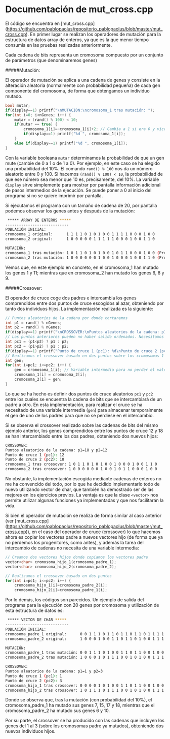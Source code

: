 Documentación de mut_cross.cpp
============================

El código se encuentra en [mut_cross.cpp] (https://github.com/pablopaolus/repositorio_pablopaolus/blob/master/mut_cross.cpp). En primer lugar se realizan los operadores de mutación para la estructura de datos array de enteros, ya que es la que menor tiempo consumía en las pruebas realizadas anteriormente. 

Cada cadena de bits representa un cromosoma compuesto por un conjunto de parámetros (que denominaremos genes)

#####Mutación:

El operador de mutación se aplica a una cadena de genes y consiste en la alteración aleatoria (normalmente con probabilidad pequeña) de cada gen componente del cromosoma, de forma que obtengamos un individuo mutado.

```cpp
bool mutar;
if(display==1) printf("\nMUTACIÓN:\ncromosoma_1 tras mutación: ");
for(int i=0; i<nGenes; i++) {
	mutar = (rand() % 100) < 10; 
	if(mutar == true) {
		cromosoma_1[i]=~cromosoma_1[i]+2; // Cambia a 1 si era 0 y viceversa
		if(display==1) printf("%d ", cromosoma_1[i]);
	}
	else if(display==1) printf("%d ", cromosoma_1[i]);	
}
```

Con la variable booleana `mutar` determinamos la probabilidad de que un gen mute (cambie de 0 a 1 o de 1 a 0). Por ejemplo, en este caso se ha elegido una probabilidad del 10%. El comando `rand() % 100` nos da un número aleatorio entre 0 y 100. Si hacemos `(rand() % 100) < 10`, la probabilidad de que ese número sea menor que 10 es, precisamente, del 10%.
La variable `display` sirve simplemente para mostrar por pantalla información adicional de pasos intermedios de la ejecución. Se puede poner a 0 al inicio del programa si no se quiere imprimir por pantalla. 

Si ejecutamos el programa con un tamaño de cadena de 20, por pantalla podemos observar los genes antes y después de la mutación:

```bash
 ***** ARRAY DE ENTEROS ***** 
----------------------------
POBLACIÓN INICIAL:
cromosoma_1 original:      1 1 1 1 0 1 0 1 0 0 1 1 1 1 0 0 0 1 0 0 
cromosoma_2 original:      1 0 0 0 0 0 1 1 1 1 1 0 0 0 1 0 0 1 1 0 

MUTACIÓN:
cromosoma_1 tras mutación: 1 0 1 1 0 1 0 1 0 0 1 0 1 1 0 0 0 1 0 0 (Probabilidad de mutación p=0.1) 
cromosoma_2 tras mutación: 1 0 0 0 0 0 0 1 0 0 1 0 0 0 1 0 0 1 1 0 (Probabilidad de mutación p=0.1) 
```

Vemos que, en este ejemplo en concreto, en el cromosoma_1 han mutado los genes 1 y 11; mientras que en cromosoma_2 han mutado los genes 6, 8 y 9.

#####Crossover:

El operador de cruce coge dos padres e intercambia los genes comprendidos entre dos puntos de cruce escogidos al azar, obteniendo por tanto dos individuos hijos. La implementación realizada es la siguiente:

```cpp
// Puntos aleatorios de la cadena por donde cortaremos
int p1 = rand() % nGenes;
int p2 = rand() % nGenes;
if(display==1) printf("\nCROSSOVER:\nPuntos aleatorios de la cadena: p1=%d y p2=%d\n", p1, p2);
// Los puntos anteriores pueden no haber salido ordenados. Necesitamos pc1 (punto de cruce 1) < pc2 (punto de cruce 2)
int pc1 = (p1<p2) ? p1 : p2;
int pc2 = (p1>p2) ? p1 : p2;
if(display==1) printf("Punto de cruce 1 (pc1): %d\nPunto de cruce 2 (pc2): %d\n", pc1, pc2);
// Realizamos el crossover basado en dos puntos sobre los cromosomas 1 y 2
int gen;
for(int i=pc1; i<=pc2; i++) {
	gen = cromosoma_1[i]; // Variable intermedia para no perder el valor
	cromosoma_1[i] = cromosoma_2[i];
	cromosoma_2[i] = gen;
}
```

Lo que se ha hecho es definir dos puntos de cruce aleatorios `pc1` y `pc2` entre los cuales se encuentra la cadena de bits que se intercambiará de un padre a otro. En esta implementación, para realizar el cruce se ha necesitado de una variable intermedia (`gen`) para almacenar temporalmente el gen de uno de los padres para que no se perdiese en el intercambio. 

Si se observa el crossover realizado sobre las cadenas de bits del mismo ejemplo anterior, los genes comprendidos entre los puntos de cruce 12 y 18 se han intercambiado entre los dos padres, obteniendo dos nuevos hijos:

```bash
CROSSOVER:
Puntos aleatorios de la cadena: p1=18 y p2=12
Punto de cruce 1 (pc1): 12
Punto de cruce 2 (pc2): 18
cromosoma_1 tras crossover: 1 0 1 1 0 1 0 1 0 0 1 0 0 0 1 0 0 1 1 0 
cromosoma_2 tras crossover: 1 0 0 0 0 0 0 1 0 0 1 0 1 1 0 0 0 1 0 0 
```

No obstante, la implementación escogida mediante cadenas de enteros no me ha convencido del todo, por lo que he decidido implementarlo todo de nuevo utilizando vector de char, que también ha demostrado ser de las mejores en los ejercicios previos. La ventaja es que la clase `<vector>` nos permite utilizar algunas funciones ya implementadas y que nos facilitarán la vida. 

Si bien el operador de mutación se realiza de forma similar al caso anterior (ver [mut_cross.cpp] (https://github.com/pablopaolus/repositorio_pablopaolus/blob/master/mut_cross.cpp)), en el caso del operador de cruce (crossover) lo que hacemos ahora es copiar los vectores padre a nuevos vectores hijo (de forma que ya no perdemos los progenitores, como antes), y además la tarea del intercambio de cadenas no necesita de una variable intermedia:

```cpp
// Creamos dos vectores hijos donde copiamos los vectores padre
vector<char> cromosoma_hijo_1(cromosoma_padre_1);
vector<char> cromosoma_hijo_2(cromosoma_padre_2);

// Realizamos el crossover basado en dos puntos
for(int i=pc1; i<=pc2; i++) {
	cromosoma_hijo_1[i]=cromosoma_padre_2[i];
	cromosoma_hijo_2[i]=cromosoma_padre_1[i];
```

Por lo demás, los códigos son parecidos. 
Un ejemplo de salida del programa para la ejecución con 20 genes por cromosoma y utilización de esta estructura de datos es:

```bash
 ***** VECTOR DE CHAR ***** 
----------------------------
POBLACIÓN INICIAL:
cromosoma_padre_1 original:      0 0 1 1 1 0 1 1 0 1 1 0 1 1 0 1 1 1 1 1 
cromosoma_padre_2 original:      1 0 0 0 1 0 0 1 1 0 1 1 0 1 0 0 1 1 1 0 

MUTACIÓN:
cromosoma_padre_1 tras mutación: 0 0 1 1 1 0 1 0 0 1 1 0 1 1 0 0 1 0 0 1 (Probabilidad de mutación p=0.1) 
cromosoma_padre_2 tras mutación: 1 0 0 0 1 0 1 1 1 0 0 1 0 1 0 0 1 1 1 0 (Probabilidad de mutación p=0.1) 

CROSSOVER:
Puntos aleatorios de la cadena: p1=1 y p2=3
Punto de cruce 1 (pc1): 1
Punto de cruce 2 (pc2): 3
cromosoma_hijo_1 tras crossover: 0 0 0 0 1 0 1 0 0 1 1 0 1 1 0 0 1 0 0 1 
cromosoma_hijo_2 tras crossover: 1 0 1 1 1 0 1 1 1 0 0 1 0 1 0 0 1 1 1 0 
```

Donde se observa que, tras la mutación (con probabilidad del 10%), el cromosoma_padre_1 ha mutado sus genes 7, 15, 17 y 18, mientras que el cromosoma_padre_2 ha mutado sus genes 6 y 10.

Por su parte, el crossover se ha producido con las cadenas que incluyen los genes del 1 al 3 (sobre los cromosomas padre ya mutados), obteniendo dos nuevos individuos hijos. 


